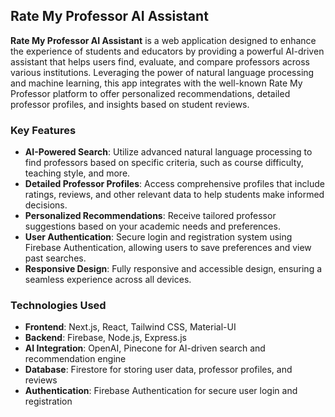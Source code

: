 ## Rate My Professor AI Assistant

**Rate My Professor AI Assistant** is a web application designed to enhance the experience of students and educators by providing a powerful AI-driven assistant that helps users find, evaluate, and compare professors across various institutions. Leveraging the power of natural language processing and machine learning, this app integrates with the well-known Rate My Professor platform to offer personalized recommendations, detailed professor profiles, and insights based on student reviews.

### Key Features

- **AI-Powered Search**: Utilize advanced natural language processing to find professors based on specific criteria, such as course difficulty, teaching style, and more.
- **Detailed Professor Profiles**: Access comprehensive profiles that include ratings, reviews, and other relevant data to help students make informed decisions.
- **Personalized Recommendations**: Receive tailored professor suggestions based on your academic needs and preferences.
- **User Authentication**: Secure login and registration system using Firebase Authentication, allowing users to save preferences and view past searches.
- **Responsive Design**: Fully responsive and accessible design, ensuring a seamless experience across all devices.

### Technologies Used

- **Frontend**: Next.js, React, Tailwind CSS, Material-UI
- **Backend**: Firebase, Node.js, Express.js
- **AI Integration**: OpenAI, Pinecone for AI-driven search and recommendation engine
- **Database**: Firestore for storing user data, professor profiles, and reviews
- **Authentication**: Firebase Authentication for secure user login and registration
